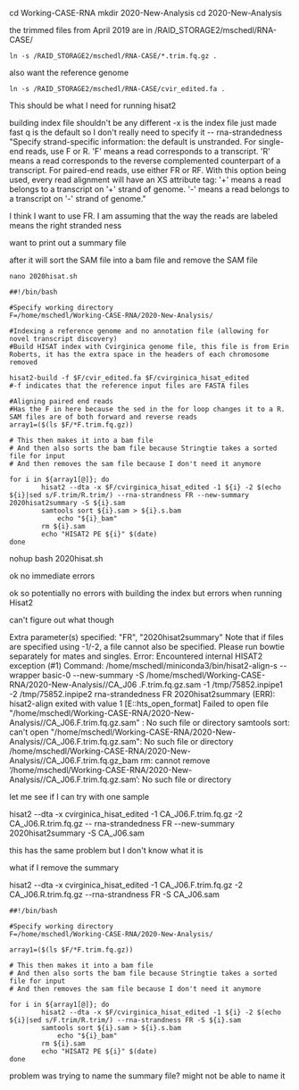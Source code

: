 cd Working-CASE-RNA
mkdir 2020-New-Analysis
cd 2020-New-Analysis

the trimmed files from April 2019 are in /RAID_STORAGE2/mschedl/RNA-CASE/

`ln -s /RAID_STORAGE2/mschedl/RNA-CASE/*.trim.fq.gz .`

also want the reference genome

`ln -s /RAID_STORAGE2/mschedl/RNA-CASE/cvir_edited.fa .`

This should be what I need for running hisat2

building index file shouldn't be any different
-x is the index file just made
fast q is the default so I don't really need to specify it
-- rna-strandedness "Specify strand-specific information: the default is unstranded.
For single-end reads, use F or R. 'F' means a read corresponds to a transcript. 'R' means a read corresponds to the reverse complemented counterpart of a transcript. For paired-end reads, use either FR or RF.
With this option being used, every read alignment will have an XS attribute tag: '+' means a read belongs to a transcript on '+' strand of genome. '-' means a read belongs to a transcript on '-' strand of genome."

I think I want to use FR. I am assuming that the way the reads are labeled means the right stranded ness

want to print out a summary file

after it will sort the SAM file into a bam file and remove the SAM file

`nano 2020hisat.sh`

```
##!/bin/bash

#Specify working directory
F=/home/mschedl/Working-CASE-RNA/2020-New-Analysis/

#Indexing a reference genome and no annotation file (allowing for novel transcript discovery)
#Build HISAT index with Cvirginica genome file, this file is from Erin Roberts, it has the extra space in the headers of each chromosome removed

hisat2-build -f $F/cvir_edited.fa $F/cvirginica_hisat_edited
#-f indicates that the reference input files are FASTA files

#Aligning paired end reads
#Has the F in here because the sed in the for loop changes it to a R. SAM files are of both forward and reverse reads
array1=($(ls $F/*F.trim.fq.gz))

# This then makes it into a bam file
# And then also sorts the bam file because Stringtie takes a sorted file for input
# And then removes the sam file because I don't need it anymore

for i in ${array1[@]}; do
        hisat2 --dta -x $F/cvirginica_hisat_edited -1 ${i} -2 $(echo ${i}|sed s/F.trim/R.trim/) --rna-strandness FR --new-summary 2020hisat2summary -S ${i}.sam
        samtools sort ${i}.sam > ${i}.s.bam
    		echo "${i}_bam"
        rm ${i}.sam
        echo "HISAT2 PE ${i}" $(date)
done
```

nohup bash 2020hisat.sh

ok no immediate errors

ok so potentially no errors with building the index but errors when running Hisat2

can't figure out what though

Extra parameter(s) specified: "FR", "2020hisat2summary"
Note that if <mates> files are specified using -1/-2, a <singles> file cannot
also be specified.  Please run bowtie separately for mates and singles.
Error: Encountered internal HISAT2 exception (#1)
Command: /home/mschedl/miniconda3/bin/hisat2-align-s --wrapper basic-0 --new-summary -S /home/mschedl/Working-CASE-RNA/2020-New-Analysis//CA_J06
.F.trim.fq.gz.sam -1 /tmp/75852.inpipe1 -2 /tmp/75852.inpipe2 rna-strandedness FR 2020hisat2summary
(ERR): hisat2-align exited with value 1
[E::hts_open_format] Failed to open file "/home/mschedl/Working-CASE-RNA/2020-New-Analysis//CA_J06.F.trim.fq.gz.sam" : No such file or directory
samtools sort: can't open "/home/mschedl/Working-CASE-RNA/2020-New-Analysis//CA_J06.F.trim.fq.gz.sam": No such file or directory
/home/mschedl/Working-CASE-RNA/2020-New-Analysis//CA_J06.F.trim.fq.gz_bam
rm: cannot remove ‘/home/mschedl/Working-CASE-RNA/2020-New-Analysis//CA_J06.F.trim.fq.gz.sam’: No such file or directory

let me see if I can try with one sample

hisat2 --dta -x cvirginica_hisat_edited -1 CA_J06.F.trim.fq.gz -2 CA_J06.R.trim.fq.gz -- rna-strandedness FR --new-summary 2020hisat2summary -S CA_J06.sam

this has the same problem but I don't know what it is

what if I remove the summary

hisat2 --dta -x cvirginica_hisat_edited -1 CA_J06.F.trim.fq.gz -2 CA_J06.R.trim.fq.gz --rna-strandness FR -S CA_J06.sam






```
##!/bin/bash

#Specify working directory
F=/home/mschedl/Working-CASE-RNA/2020-New-Analysis/

array1=($(ls $F/*F.trim.fq.gz))

# This then makes it into a bam file
# And then also sorts the bam file because Stringtie takes a sorted file for input
# And then removes the sam file because I don't need it anymore

for i in ${array1[@]}; do
        hisat2 --dta -x $F/cvirginica_hisat_edited -1 ${i} -2 $(echo ${i}|sed s/F.trim/R.trim/) --rna-strandness FR -S ${i}.sam
        samtools sort ${i}.sam > ${i}.s.bam
    		echo "${i}_bam"
        rm ${i}.sam
        echo "HISAT2 PE ${i}" $(date)
done
```

problem was trying to name the summary file? might not be able to name it

